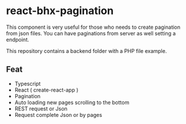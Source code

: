 # react-bhx-pagination

This component is very useful for those who needs to create pagination from json files. You can have paginations from server as well setting a endpoint.

This repository contains a backend folder with a PHP file example.

## Feat

- Typescript
- React ( create-react-app )
- Pagination
- Auto loading new pages scrolling to the bottom
- REST request or Json
- Request complete Json or by pages